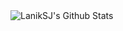 <!--
### Hi there 👋
-->

<img align="left" alt="LanikSJ's Github Stats" src="https://github-readme-stats.vercel.app/api?username=LanikSJ&show_icons=true&include_all_commits=true&hide_border=true" />

<!--
**LanikSJ/LanikSJ** is a ✨ _special_ ✨ repository because its `README.md` (this file) appears on your GitHub profile.

Here are some ideas to get you started:

- 🔭 I’m currently working on ...
- 🌱 I’m currently learning ...
- 👯 I’m looking to collaborate on ...
- 🤔 I’m looking for help with ...
- 💬 Ask me about ...
- 📫 How to reach me: ...
- 😄 Pronouns: ...
- ⚡ Fun fact: ...
-->
